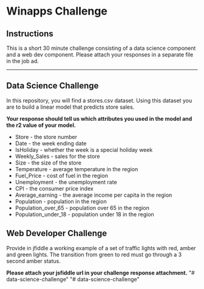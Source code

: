 # Winapps Challenge

## Instructions
This is a short 30 minute challenge consisting of a data science component and a web dev component. 
Please attach your responses in a separate file in the job ad.

---
## Data Science Challenge
In this repository, you will find a stores.csv dataset. Using this dataset you are to build a linear model that predicts store sales. 

**Your response should tell us which attributes you used in the model and the r2 value of your model.**

* Store - the store number
* Date - the week ending date
* IsHoliday - whether the week is a special holiday week
* Weekly_Sales -  sales for the store
* Size - the size of the store
* Temperature - average temperature in the region
* Fuel_Price - cost of fuel in the region
* Unemployment - the unemployment rate
* CPI - the consumer price index
* Average_earning - the average income per capita in the region
* Population - population in the region
* Population\_over\_65 - population over 65 in the region
* Population\_under\_18 - population under 18 in the region

## Web Developer Challenge

Provide in jfiddle a working example of a set of traffic lights with red, amber and green lights. The transition from green to red must go through a 3 second amber status. 

**Please attach your jsfiddle url in your challenge response attachment.**
"# data-science-challenge" 
"# data-science-challenge" 
